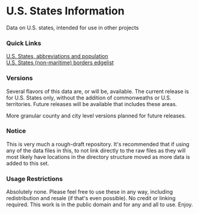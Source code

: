 # U.S. States Information #
Data on U.S. states, intended for use in other projects

### Quick Links ### 

[U.S. States, abbreviations and population](https://raw.githubusercontent.com/crinexus/US-States/master/states-only/us-states.csv)  
[U.S. States (non-maritime) borders edgelist](https://github.com/crinexus/US-States/raw/master/states-only/us-states.edgelist)

### Versions ###

Several flavors of this data are, or will be, available.  The current release is for U.S. States only, without the addition of commonweaths or U.S. territories.  Future releases will be available that includes these areas.  

More granular county and city level versions planned for future releases.

### Notice ###

This is very much a rough-draft repository.  It's recommended that if using any of the data files in this, to not link directly to the raw files as they will most likely have locations in the directory structure moved as more data is added to this set.


### Usage Restrictions ###

Absolutely none.  Please feel free to use these in any way, including redistribution and resale (if that's even possible).  No credit or linking required.  This work is in the public domain and for any and all to use.  Enjoy.

